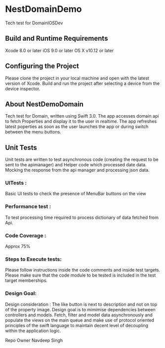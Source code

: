 # NestDomainDemo
Tech test for DomainIOSDev

## Build and Runtime Requirements
Xcode 8.0 or later iOS 9.0 or later OS X v10.12 or later

## Configuring the Project
Please clone the project in your local machine and open with the latest version of Xcode. Build and run the project after selecting a device from the device inspector.

##  About NestDemoDomain
Tech test for Domain, written using Swift 3.0. The app accesses domain api to fetch Properties and display it to the user in realtime. The app refreshes latest poperties as soon as the user launches the app or during switch between the menu buttons. 

## Unit Tests
Unit tests are written to test asynchronous code (creating the request to be sent to the apimanager) and Helper code which processed date data. Mocking the response from the api manager and processing json data.
### UITests : 
Basic UI tests to check the presence of MenuBar buttons on the view
### Performance test : 
To test processing time required to process dictionary of data fetched from Api.
### Code Coverage :
Approx 75%

### Steps to Execute tests:
Please follow instructions inside the code comments and inside test targets. Please make sure that the code module to be tested is included in the test target memberships.

### Design Goal:
Design consideration : The like button is next to description and not on top of the property image. 
Design goal is to mimimise dependencies between controllers and models. Fetch, filter and model data asynchronously and populate the views on the main queue and make use of protocol oriented principles of the swift language to maintain decent level of decoupling within the application logic.

Repo Owner
Navdeep Singh
